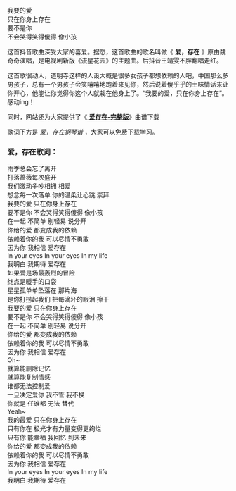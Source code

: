 

我要的爱  
只在你身上存在  
要不是你  
不会哭得笑得傻得 像小孩

这首抖音歌曲深受大家的喜爱。据悉，这首歌曲的歌名叫做《 **爱，存在** 》原由魏奇奇演唱，是电视剧新版《流星花园》的主题曲。后抖音王靖雯不胖翻唱走红。

这首歌很动人，道明寺这样的人设大概是很多女孩子都想依赖的人吧，中国那么多男孩子，总有一个男孩子会笑嘻嘻地跑着来见你，然后说着傻乎乎的土味情话来让你开心，他能让你觉得你这个人就栽在他身上了。“我要的爱，只在你身上存在”。感动ing！

同时，网站还为大家提供了《[ **爱存在-完整版**](Music-11936-爱存在-完整版.html "爱存在-完整版")》曲谱下载

歌词下方是 _爱，存在钢琴谱_ ，大家可以免费下载学习。

### 爱，存在歌词：

雨季总会忘了离开  
打落蔷薇每次盛开  
我们激动争吵相拥 相爱  
想念每一次落单 你的温柔让心跳 崇拜  
我要的爱 只在你身上存在  
要不是你 不会哭得笑得傻得 像小孩  
在一起 不简单 别轻易 说分开  
你给的爱 都变成我的依赖  
依赖着你的我 可以尽情不勇敢  
因为你 我相信 爱存在  
In your eyes In your eyes In my life  
我明白 我期待 爱存在  
如果爱是场最轰烈的冒险  
终点是暖手的口袋  
星星孤单单坠落在 那片海  
是你打捞起我们 把每滴坏的眼泪 擦干  
我要的爱 只在你身上存在  
要不是你 不会哭得笑得傻得 像小孩  
在一起 不简单 别轻易 说分开  
你给的爱 都变成我的依赖  
依赖着你的我 可以尽情不勇敢  
因为你 我相信 爱存在  
Oh~  
就算能删除记忆  
就算能复制情感  
谁都无法控制爱  
一旦决定爱你 我不管 我不换  
你就是 任谁都 无法 替代  
Yeah~  
我的最爱 只在你身上存在  
只有你在 极光才有力量变得更绚烂  
只有你 能幸福 我回忆 到未来  
你给的爱 都变成我的依赖  
依赖着你的我 可以尽情不勇敢  
因为你 我相信 爱存在  
In your eyes In your eyes In my life  
我明白 我期待 爱存在

